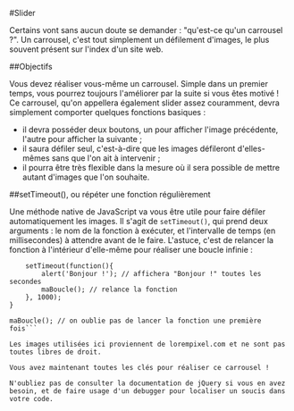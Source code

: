 #Slider

Certains vont sans aucun doute se demander : "qu'est-ce qu'un carrousel ?".  Un carrousel, c'est tout simplement un défilement d'images, le plus souvent présent sur l'index d'un site web.

##Objectifs

Vous devez réaliser vous-même un carrousel. Simple dans un premier temps, vous pourrez toujours l'améliorer par la suite si vous êtes motivé ! Ce carrousel, qu'on appellera également slider assez couramment, devra simplement comporter quelques fonctions basiques :
- il devra posséder deux boutons, un pour afficher l'image précédente, l'autre pour afficher la suivante ;
- il saura défiler seul, c'est-à-dire que les images défileront d'elles-mêmes sans que l'on ait à intervenir ;
- il pourra être très flexible dans la mesure où il sera possible de mettre autant d'images que l'on souhaite.

##setTimeout(), ou répéter une fonction régulièrement

Une méthode native de JavaScript va vous être utile pour faire défiler automatiquement les images. Il s'agit de `setTimeout()`, qui prend deux arguments : le nom de la fonction à exécuter, et l'intervalle de temps (en millisecondes) à attendre avant de le faire. L'astuce, c'est de relancer la fonction à l'intérieur d'elle-même pour réaliser une boucle infinie :

```function maBoucle(){
    setTimeout(function(){
        alert('Bonjour !'); // affichera "Bonjour !" toutes les secondes
        maBoucle(); // relance la fonction
    }, 1000);
}

maBoucle(); // on oublie pas de lancer la fonction une première fois```

Les images utilisées ici proviennent de lorempixel.com et ne sont pas toutes libres de droit.

Vous avez maintenant toutes les clés pour réaliser ce carrousel !

N'oubliez pas de consulter la documentation de jQuery si vous en avez besoin, et de faire usage d'un debugger pour localiser un soucis dans votre code.

